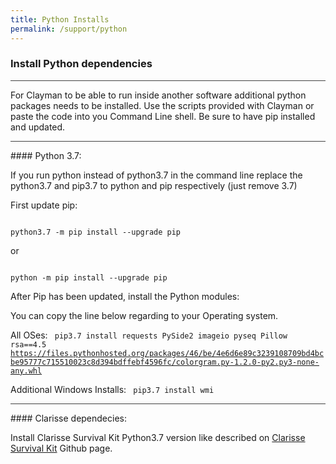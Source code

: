 ```yaml
---
title: Python Installs
permalink: /support/python
---
```


### Install Python dependencies
<hr style="background-color:#424242;">
For Clayman to be able to run inside another software additional python packages needs to be installed. 
Use the scripts provided with Clayman or paste the code into you Command Line shell. Be sure to have pip installed and updated.


<hr style="background-color:#424242;">
#### Python 3.7:

If you run python instead of python3.7 in the command line replace the python3.7 and pip3.7 to python and pip respectively (just remove 3.7)


First update pip:

<code>
python3.7 -m pip install --upgrade pip
</code>

or 

<code>
python -m pip install --upgrade pip
</code>


After Pip has been updated, install the Python modules:

You can copy the line below regarding to your Operating system.


All OSes:
<code>
pip3.7 install requests PySide2 imageio pyseq Pillow rsa==4.5 https://files.pythonhosted.org/packages/46/be/4e6d6e89c3239108709bd4bcbe95777c715510023c8d394bdffebf4596fc/colorgram.py-1.2.0-py2.py3-none-any.whl 
</code>

Additional Windows Installs:
<code>
pip3.7 install wmi
</code>
<br>

<hr style="background-color:#424242;">
#### Clarisse dependecies:

Install Clarisse Survival Kit Python3.7 version like described on <a href="https://github.com/aydinyanik/clarisse_survival_kit" target="_blank"> Clarisse Survival Kit</a>  Github page.
